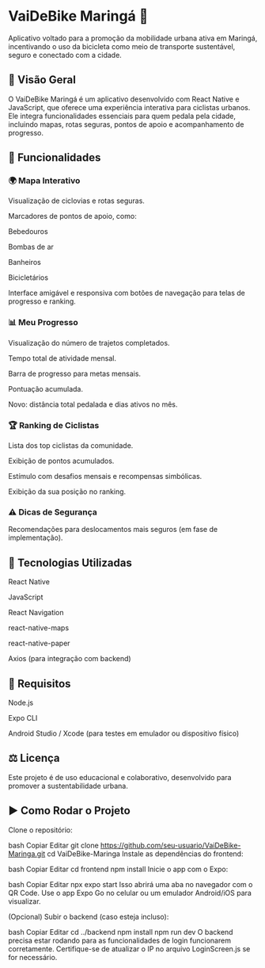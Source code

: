 # VaiDeBike Maringá 🚴️

Aplicativo voltado para a promoção da mobilidade urbana ativa em Maringá, incentivando o uso da bicicleta como meio de transporte sustentável, seguro e conectado com a cidade.

## 🚀 Visão Geral

O VaiDeBike Maringá é um aplicativo desenvolvido com React Native e JavaScript, que oferece uma experiência interativa para ciclistas urbanos. Ele integra funcionalidades essenciais para quem pedala pela cidade, incluindo mapas, rotas seguras, pontos de apoio e acompanhamento de progresso.

## 🔄 Funcionalidades

### 🌍 Mapa Interativo

Visualização de ciclovias e rotas seguras.

Marcadores de pontos de apoio, como:

Bebedouros

Bombas de ar

Banheiros

Bicicletários

Interface amigável e responsiva com botões de navegação para telas de progresso e ranking.

### 📊 Meu Progresso

Visualização do número de trajetos completados.

Tempo total de atividade mensal.

Barra de progresso para metas mensais.

Pontuação acumulada.

Novo: distância total pedalada e dias ativos no mês.

### 🏆 Ranking de Ciclistas

Lista dos top ciclistas da comunidade.

Exibição de pontos acumulados.

Estímulo com desafios mensais e recompensas simbólicas.

Exibição da sua posição no ranking.

### ⚠️ Dicas de Segurança

Recomendações para deslocamentos mais seguros (em fase de implementação).

## 📑 Tecnologias Utilizadas

React Native

JavaScript

React Navigation

react-native-maps

react-native-paper

Axios (para integração com backend)

## 🚫 Requisitos

Node.js

Expo CLI

Android Studio / Xcode (para testes em emulador ou dispositivo físico)

## ⚖️ Licença

Este projeto é de uso educacional e colaborativo, desenvolvido para promover a sustentabilidade urbana.

## ▶️ Como Rodar o Projeto
Clone o repositório:

bash
Copiar
Editar
git clone https://github.com/seu-usuario/VaiDeBike-Maringa.git
cd VaiDeBike-Maringa
Instale as dependências do frontend:

bash
Copiar
Editar
cd frontend
npm install
Inicie o app com o Expo:

bash
Copiar
Editar
npx expo start
Isso abrirá uma aba no navegador com o QR Code. Use o app Expo Go no celular ou um emulador Android/iOS para visualizar.

(Opcional) Subir o backend (caso esteja incluso):

bash
Copiar
Editar
cd ../backend
npm install
npm run dev
O backend precisa estar rodando para as funcionalidades de login funcionarem corretamente. Certifique-se de atualizar o IP no arquivo LoginScreen.js se for necessário.
